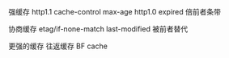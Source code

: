 强缓存
http1.1 cache-control max-age
http1.0 expired 倍前者条带

协商缓存
etag/if-none-match
last-modified 被前者替代

更强的缓存
往返缓存 BF cache

